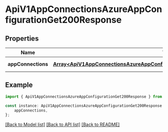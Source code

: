 # ApiV1AppConnectionsAzureAppConfigurationGet200Response


## Properties

Name | Type | Description | Notes
------------ | ------------- | ------------- | -------------
**appConnections** | [**Array&lt;ApiV1AppConnectionsAzureAppConfigurationGet200ResponseAppConnectionsInner&gt;**](ApiV1AppConnectionsAzureAppConfigurationGet200ResponseAppConnectionsInner.md) |  | [default to undefined]

## Example

```typescript
import { ApiV1AppConnectionsAzureAppConfigurationGet200Response } from './api';

const instance: ApiV1AppConnectionsAzureAppConfigurationGet200Response = {
    appConnections,
};
```

[[Back to Model list]](../README.md#documentation-for-models) [[Back to API list]](../README.md#documentation-for-api-endpoints) [[Back to README]](../README.md)
